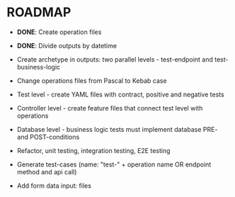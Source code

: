 # ROADMAP
- **DONE**: Create operation files
- **DONE**: Divide outputs by datetime
- Create archetype in outputs: two parallel levels - test-endpoint and test-business-logic
- Change operations files from Pascal to Kebab case
- Test level - create YAML files with contract, positive and negative tests
- Controller level - create feature files that connect test level with operations
- Database level - business logic tests must implement database PRE- and POST-conditions
- Refactor, unit testing, integration testing, E2E testing

- Generate test-cases (name: "test-" + operation name OR endpoint method and api call)
- Add form data input: files

